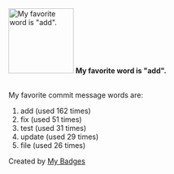 <img src="https://my-badges.github.io/my-badges/favorite-word.png" alt="My favorite word is &quot;add&quot;." title="My favorite word is &quot;add&quot;." width="128">
<strong>My favorite word is &quot;add&quot;.</strong>
<br><br>

My favorite commit message words are:

1. add (used 162 times)
2. fix (used 51 times)
3. test (used 31 times)
4. update (used 29 times)
5. file (used 26 times)


Created by <a href="https://github.com/my-badges/my-badges">My Badges</a>
